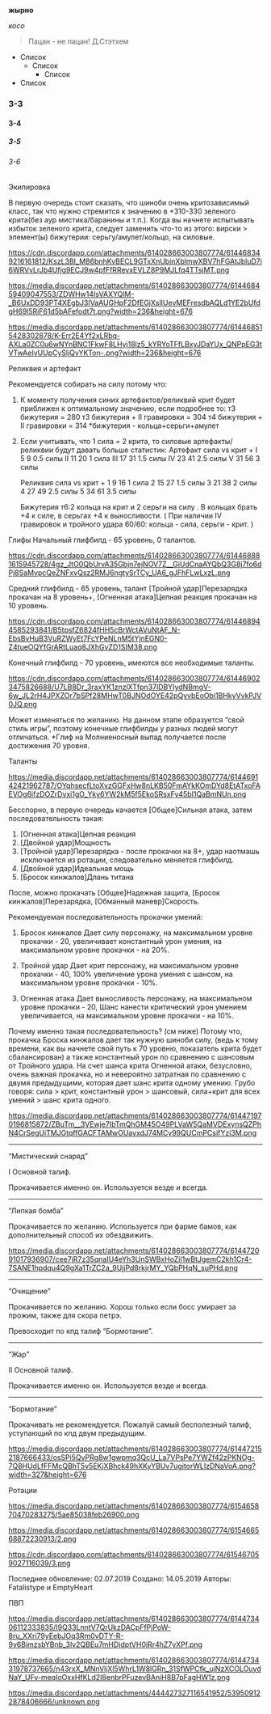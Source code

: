 **жырно**

_косо_

> Пацан - не пацан! 
> Д.Стэтхем

* Список
  * Список
    * Список
* Список

### З-3
#### З-4
##### З-5
###### З-6



Экипировка

 В первую очередь стоит сказать, что шиноби очень критозависимый класс, так что нужно стремится к значению в +310-330 зеленого крита(без аур мистика/баранины и т.п.). 
Когда вы начнете испытывать избыток зеленого крита, следует заменить что-то из этого: 
вирски > элемент(ы) бижутерии: серьгу/амулет/кольцо, на силовые.

https://cdn.discordapp.com/attachments/614028663003807774/614468349216161812/KszL3BI_M86bnhKvBECL9GTxXnUbinXblmwXBV7hFGAtJbluD7i6WRVvLrJb4Ufjg9ECJ9w4pfFfRReyxEVLZ8P9MJLfq4TTsjMT.png

https://media.discordapp.net/attachments/614028663003807774/614468459409047553/ZDWHw14IsVAXYQlM-_B6UxDD93PT4XEgbJ3IVaAUGHpF2DfEGjXslIUevMEFresdbAQLd1YE2bUfdgH69l5RiF61d5bAFefodt7t.png?width=236&height=676

https://media.discordapp.net/attachments/614028663003807774/614468515428302878/K-Err2E4Yf2xLRbq-AXLa0ZC0u6wNYnBNC1FkwF8LHyj18lz5_kYRYoTFfLBxyJDaYUx_QNPpEG3tVTwAeIvUUpCySljQvYKTon-.png?width=236&height=676

Реликвия и артефакт

Рекомендуется собирать на силу потому что:

1. К моменту получения синих артефактов/реликвий крит будет приближен к оптимальному значению, если подробнее то:
    т3 бижутерия = 280
    т3 бижутерия + II гравировки = 304
    т4 бижутерия + II гравировки = 314
    *бижутерия - кольца+серьги+амулет

2. Если учитывать, что 1 сила = 2 крита, то силовые артефакты/реликвии будут давать больше статистик:
    Артефакт
        сила    vs    крит    +
    I    5        9    0.5 силы
    II    11        20    1 сила
    III    17        31    1.5 силы
    IV    23        41    2.5 силы
    V    31        56    3 силы

    Реликвия
        сила    vs    крит     +
    1    9        16    1 сила
    2    15        27    1.5 силы
    3    21        38    2 силы
    4    27        49    2.5 силы
    5    34        61    3.5 силы
    
    Бижутерия т6:2 кольца на крит  и 2 серьги на силу  .
В кольцах брать +4 к силе, в серьгах +4 к выносливости.
( При наличии IV гравировок и тройного удара 60/60: кольца - сила, серьги - крит. )

Глифы
Начальный глифбилд - 65 уровень, 0 талантов.

https://cdn.discordapp.com/attachments/614028663003807774/614468881615945728/4gz_JtO0QbUrvA35Gbjn7ejNOV7Z__GiUdCnaAYQbQ3G8j7fo6dPj8SaMvpcQeZNFxvQsz2RMJ6ngtySrTCy_UA6_gJFhFLwLxzL.png

Средний глифбилд - 65 уровень, талант [Тройной удар]Перезарядка прокачан на 8 уровень+, [Огненная атака]Цепная реакция прокачан на 10 уровень.

https://cdn.discordapp.com/attachments/614028663003807774/614468944585293841/B5tpsfZ6824fHH5cBrWctAVuNtAF_N-EbsBvHuB3VuRZWyEt7FcYPeNLnM5tYjnEGN0-Z4tueOQYfGrARtLuaq8JXhGvZD1SIM38.png

Конечный глифбилд - 70 уровень, имеются все необходимые таланты.

https://cdn.discordapp.com/attachments/614028663003807774/614469023475826688/U7LB8Dr_3raxYK1znzlXTfpn37lDBYIydNBmgV-6w_JL2rH4JPXZOr7bSPf28MHwT0BJNOdOYE42pQyvbEoObi1BHkyVvkPJV0JQ.png

Может изменяться по желанию. На данном этапе образуется “свой стиль игры”, поэтому конечные глифбилды у разных людей могут отличаться.
*Глиф на Молниеносный выпад получается после достижения 70 уровня.

Таланты

https://media.discordapp.net/attachments/614028663003807774/614469142421962787/OYqhsecfLtoXvzGGFxHw8nLKB50FmAYkKOmDYd8EtATxoFAEVOg6ifzDOZrDvxi1gO_Yky6YW2kM5f5EkoSRsxFy45bI1QaBmNUn.png

Бесспорно, в первую очередь качается [Общее]Сильная атака, затем последовательность такая:

1. [Огненная атака]Цепная реакция
2. [Двойной удар]Мощность
3. [Тройной удар]Перезарядка - после прокачки на 8+, удар наотмашь исключается из ротации, следовательно меняется глифбилд.
4. [Двойной удар]Идеальная мощь
5. [Бросок кинжалов]Длань титана

После, можно прокачать [Общее]Надежная защита, [Бросок кинжалов]Перезарядка, [Обманный маневр]Скорость.

Рекомендуемая последовательность прокачки умений:

1. Бросок кинжалов
    Дает силу персонажу, на максимальном уровне прокачки - 20,
    увеличивает константный урон умения, на максимальном уровне прокачки - на 20%.

2. Тройной удар
    Дает крит персонажу, на максимальном уровне прокачки - 40,
    100% увеличение урона умения с шансом, на максимальном уровне прокачки - 10%.

3. Огненная атака
    Дает выносливость персонажу, на максимальном уровне прокачки - 20,
    Шанс нанести критический урон умением увеличивается, 
на максимальном уровне прокачки - на 10%.

Почему именно такая последовательность? (см ниже)
Потому что, прокачка Броска кинжалов дает так нужную шиноби силу, (ведь к тому времени, как вы начнете свой путь к 70 уровню, показатель крита будет сбалансирован) а также константный урон по сравнению с шансовым от Тройного удара. На счет шанса крита Огненной атаки, безусловно, очень важная прокачка, но и невероятно затратная по сравнению с двумя предыдущими, которая дает шанс крита одному умению.
Грубо говоря: 
    сила > крит, константный урон > шансовый, сила+крит для всех умений > шанс крита одного.
    
https://media.discordapp.net/attachments/614028663003807774/614471970196815872/ZBuTm__3VEwje7IbTmQhGM45O49PLVaW5QaMVDExynsQZPhN4CrSegUiTMJGtqffGACFTAMwOUayxdJ74MCy99QUCmPCsifYzi3M.png

--------------------------------------------------------------


“Мистический снаряд”

I Основной талиф.

Прокачивается именно он.
Используется везде и всегда.





--------------------------------------------------------------


“Липкая бомба”

Прокачивается по желанию.
Используется при фарме бамов, как дополнительный способ их обездвижить.

https://media.discordapp.net/attachments/614028663003807774/614472091017936907/cee7jR7z35qnaIU4eYh3UnSWBxHoZil1wBtJgemC2kh1Cr4-7SANE1hpdqu4Q9gXa1TrZC2a_9UjjPd8rkjrMY_YQbPHqN_suPHd.png

--------------------------------------------------------------


“Очищение”

Прокачивается по желанию.
Хорош только если босс умирает за прожим, также для скора петрэ.

Превосходит по кпд талиф “Бормотание”.





--------------------------------------------------------------


“Жар”

II Основной талиф.

Прокачивается именно он.
Используется везде и всегда.


--------------------------------------------------------------


“Бормотание”

Прокачивать не рекомендуется.
Пожалуй самый бесполезный талиф, уступающий по кпд двум предыдущим.

https://media.discordapp.net/attachments/614028663003807774/614472152187666433/osSPi5QvPRg8w1gwpmq3QcU_La7VPsPe7YWZf42zPKNOg-7Q8HUdLfFFMcQBhT5v5EKjXBhck49hXKyYBUv7ugitorWLIzDNaVoA.png?width=327&height=676


Ротации

https://media.discordapp.net/attachments/614028663003807774/615465870470283275/5ae85038feb26900.png

https://media.discordapp.net/attachments/614028663003807774/615466568872230913/2.png

https://cdn.discordapp.com/attachments/614028663003807774/615467059027116039/3.png

Последнее обновление:  02.07.2019
Создано:  14.05.2019
Авторы:  Fatalistype и EmptyHeart

ПВП

https://media.discordapp.net/attachments/614028663003807774/614473406112333835/I9Q33LnntV7QrUkzDACpFfPjPoW-8ru_XXri79yEebJOq3Rm0vDTY-R-9v6BjmzsbYBnb_3lv2QBEu7mHDjdptVH0jRr4hZ7yXPf.png

https://media.discordapp.net/attachments/614028663003807774/614473431978737665/n43rxX_MNnVljXl5WhrL1W8lGRn_31SfWPCfk_ujNzXCOLOuydNaY_UFv-meqIoOxxHfKLd2I8enbrPFuzevBAniH8B7pFagHW1z.png

https://media.discordapp.net/attachments/444427327116541952/539509122878406666/unknown.png


